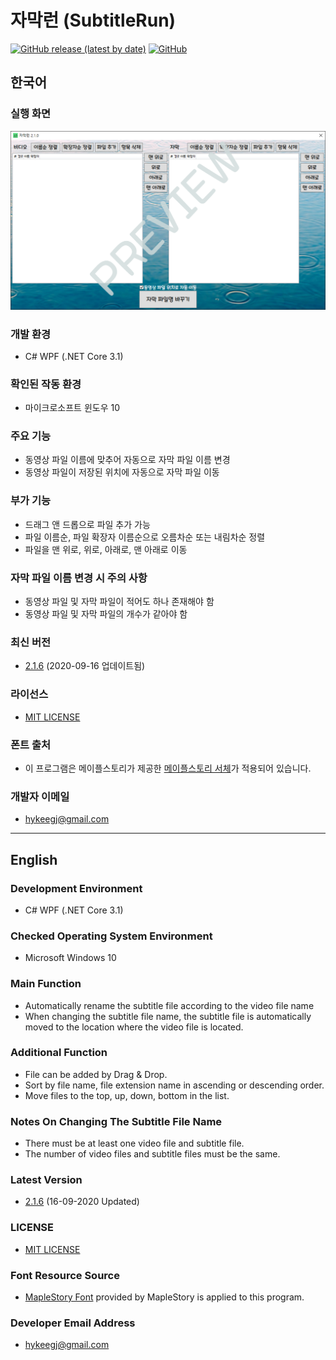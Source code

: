 # 자막런 (SubtitleRun)

[![GitHub release (latest by date)](https://img.shields.io/github/v/release/hykeegj/subtitle-run)](https://github.com/hykeegj/subtitle-run/releases/tag/2.1.6) [![GitHub](https://img.shields.io/github/license/hykeegj/subtitle-run?color=%230E7FC0)](LICENSE)

## 한국어

### 실행 화면

![Alt text](/Preview.png)

### 개발 환경

- C# WPF (.NET Core 3.1)

### 확인된 작동 환경

- 마이크로소프트 윈도우 10

### 주요 기능

- 동영상 파일 이름에 맞추어 자동으로 자막 파일 이름 변경
- 동영상 파일이 저장된 위치에 자동으로 자막 파일 이동

### 부가 기능

- 드래그 앤 드롭으로 파일 추가 가능
- 파일 이름순, 파일 확장자 이름순으로 오름차순 또는 내림차순 정렬
- 파일을 맨 위로, 위로, 아래로, 맨 아래로 이동

### 자막 파일 이름 변경 시 주의 사항

- 동영상 파일 및 자막 파일이 적어도 하나 존재해야 함
- 동영상 파일 및 자막 파일의 개수가 같아야 함

### 최신 버전

- [2.1.6](https://github.com/hykeegj/SubtitleRun/releases) (2020-09-16 업데이트됨)

### 라이선스

- [MIT LICENSE](LICENSE)

### 폰트 출처

- 이 프로그램은 메이플스토리가 제공한 [메이플스토리 서체](https://maplestory.nexon.com/Media/Font)가 적용되어 있습니다.

### 개발자 이메일

- <hykeegj@gmail.com>

---

## English

### Development Environment

- C# WPF (.NET Core 3.1)

### Checked Operating System Environment

- Microsoft Windows 10

### Main Function

- Automatically rename the subtitle file according to the video file name
- When changing the subtitle file name, the subtitle file is automatically moved to the location where the video file is located.

### Additional Function

- File can be added by Drag & Drop.
- Sort by file name, file extension name in ascending or descending order.
- Move files to the top, up, down, bottom in the list.

### Notes On Changing The Subtitle File Name

- There must be at least one video file and subtitle file.
- The number of video files and subtitle files must be the same.

### Latest Version

- [2.1.6](https://github.com/hykeegj/SubtitleRun/releases) (16-09-2020 Updated)

### LICENSE

- [MIT LICENSE](LICENSE)

### Font Resource Source

- [MapleStory Font](https://maplestory.nexon.com/Media/Font) provided by MapleStory is applied to this program.

### Developer Email Address

- <hykeegj@gmail.com>
